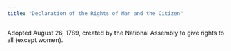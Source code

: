 ```yaml
---
title: "Declaration of the Rights of Man and the Citizen"
---
```

Adopted August 26, 1789, created by the National Assembly to give rights to all (except women).

